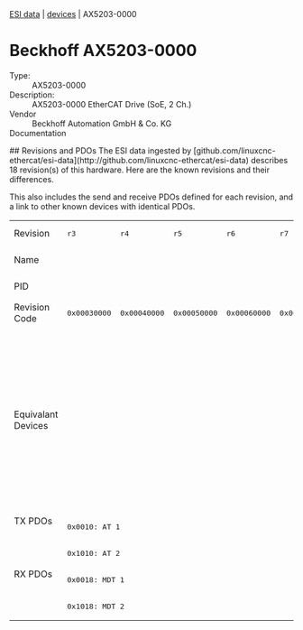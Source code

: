<div class="nav"><a href="/esi-data">ESI data</a> | <a href="/esi-data/devices">devices</a> | AX5203-0000</div>

#  Beckhoff AX5203-0000

<dl>
  <dt>Type:</dt><dd>AX5203-0000</dd>
  <dt>Description:</dt><dd>AX5203-0000 EtherCAT Drive (SoE, 2 Ch.)</dd>
  <dt>Vendor</dt><dd>Beckhoff Automation GmbH & Co. KG</dd>
  <dt>Documentation</dt><dd><a href=""></a></dd>
</dl>
## Revisions and PDOs
The ESI data ingested by [github.com/linuxcnc-ethercat/esi-data](http://github.com/linuxcnc-ethercat/esi-data) describes 18 revision(s) of this hardware.  Here are the known revisions and their differences.

This also includes the send and receive PDOs defined for each revision, and a link to other known devices with identical PDOs.

<table>
<tr >
<td class="first">Revision</td>
<td ><pre>r3</pre></td>
<td ><pre>r4</pre></td>
<td ><pre>r5</pre></td>
<td ><pre>r6</pre></td>
<td ><pre>r7</pre></td>
<td ><pre>r8</pre></td>
<td ><pre>r9</pre></td>
<td ><pre>r10</pre></td>
<td ><pre>r11</pre></td>
<td ><pre>r12</pre></td>
<td ><pre>r200</pre></td>
<td ><pre>r201</pre></td>
<td ><pre>r202</pre></td>
<td ><pre>r203</pre></td>
<td ><pre>r210</pre></td>
<td ><pre>r212</pre></td>
<td ><pre>r213</pre></td>
<td ><pre>r214</pre></td>
</tr>
<tr >
<td class="first">Name</td>
<td  colspan=18 align="center"><pre>AX5203-0000 EtherCAT Drive (SoE, 2 Ch.)</pre></td>
</tr>
<tr >
<td class="first">PID</td>
<td  colspan=18 align="center"><pre>0x14536012</pre></td>
</tr>
<tr >
<td class="first">Revision Code</td>
<td ><pre>0x00030000</pre></td>
<td ><pre>0x00040000</pre></td>
<td ><pre>0x00050000</pre></td>
<td ><pre>0x00060000</pre></td>
<td ><pre>0x00070000</pre></td>
<td ><pre>0x00080000</pre></td>
<td ><pre>0x00090000</pre></td>
<td ><pre>0x000a0000</pre></td>
<td ><pre>0x000b0000</pre></td>
<td ><pre>0x000c0000</pre></td>
<td ><pre>0x00c80000</pre></td>
<td ><pre>0x00c90000</pre></td>
<td ><pre>0x00ca0000</pre></td>
<td ><pre>0x00cb0000</pre></td>
<td ><pre>0x00d20000</pre></td>
<td ><pre>0x00d40000</pre></td>
<td ><pre>0x00d50000</pre></td>
<td ><pre>0x00d60000</pre></td>
</tr>
<tr >
<td class="first">Equivalant Devices</td>
<td  colspan=10 align="center"><pre><a href="AX5201-0000">AX5201-0000 r10</a><br/><a href="AX5201-0000">AX5201-0000 r11</a><br/><a href="AX5201-0000">AX5201-0000 r12</a><br/><a href="AX5201-0000">AX5201-0000 r3</a><br/><a href="AX5201-0000">AX5201-0000 r4</a><br/><a href="AX5201-0000">AX5201-0000 r5</a><br/><a href="AX5201-0000">AX5201-0000 r6</a><br/><a href="AX5201-0000">AX5201-0000 r7</a><br/><a href="AX5201-0000">AX5201-0000 r8</a><br/><a href="AX5201-0000">AX5201-0000 r9</a><br/><a href="AX5206-0000">AX5206-0000 r10</a><br/><a href="AX5206-0000">AX5206-0000 r11</a><br/><a href="AX5206-0000">AX5206-0000 r12</a><br/><a href="AX5206-0000">AX5206-0000 r3</a><br/><a href="AX5206-0000">AX5206-0000 r4</a><br/><a href="AX5206-0000">AX5206-0000 r5</a><br/><a href="AX5206-0000">AX5206-0000 r6</a><br/><a href="AX5206-0000">AX5206-0000 r7</a><br/><a href="AX5206-0000">AX5206-0000 r8</a><br/><a href="AX5206-0000">AX5206-0000 r9</a></pre></td>
<td  colspan=8 align="center"><pre><a href="AX5201-0000">AX5201-0000 r200</a><br/><a href="AX5201-0000">AX5201-0000 r201</a><br/><a href="AX5201-0000">AX5201-0000 r202</a><br/><a href="AX5201-0000">AX5201-0000 r203</a><br/><a href="AX5201-0000">AX5201-0000 r210</a><br/><a href="AX5201-0000">AX5201-0000 r212</a><br/><a href="AX5201-0000">AX5201-0000 r213</a><br/><a href="AX5201-0000">AX5201-0000 r214</a><br/><a href="AX5206-0000">AX5206-0000 r200</a><br/><a href="AX5206-0000">AX5206-0000 r201</a><br/><a href="AX5206-0000">AX5206-0000 r202</a><br/><a href="AX5206-0000">AX5206-0000 r203</a><br/><a href="AX5206-0000">AX5206-0000 r210</a><br/><a href="AX5206-0000">AX5206-0000 r212</a><br/><a href="AX5206-0000">AX5206-0000 r213</a><br/><a href="AX5206-0000">AX5206-0000 r214</a></pre></td>
</tr>
<tr class="txpdo pdosection">
<td class="first" rowspan=2 valign=top>TX PDOs</td>
<td colspan=18 align="left"><pre>0x0010: AT 1</pre></td>
<td></td>
</tr>
<tr class="txpdo pdosection">
<td  colspan=18 align="left"><pre>0x1010: AT 2</pre></td>
</tr>
<tr class="rxpdo pdosection">
<td class="first" rowspan=2 valign=top>RX PDOs</td>
<td colspan=18 align="left"><pre>0x0018: MDT 1</pre></td>
<td></td>
</tr>
<tr class="rxpdo pdosection">
<td  colspan=18 align="left"><pre>0x1018: MDT 2</pre></td>
</tr>
</table>
